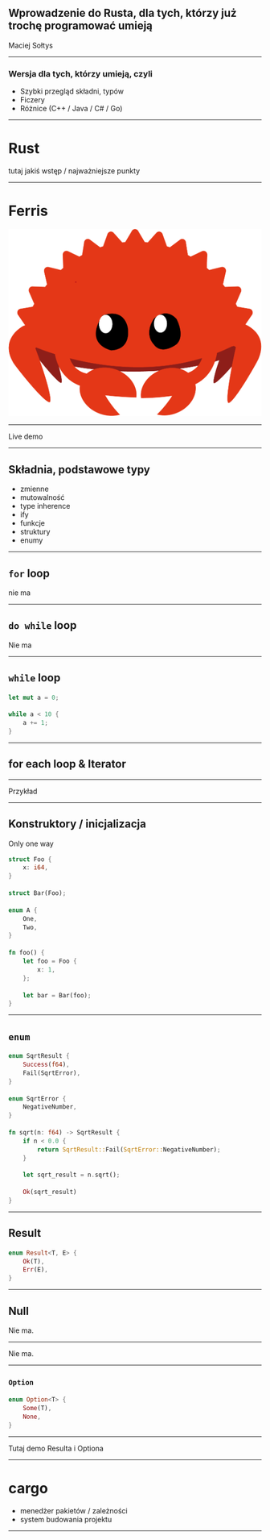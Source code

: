 ## Wprowadzenie do Rusta, dla tych, którzy już trochę programować umieją

Maciej Sołtys

---

### Wersja dla tych, którzy umieją, czyli

- Szybki przegląd składni, typów
- Ficzery
- Różnice (C++ / Java / C# / Go)

---

# Rust

tutaj jakiś wstęp / najważniejsze punkty

---

# Ferris

![ferris](assets/ferris.png)

---

Live demo

---

## Składnia, podstawowe typy

- zmienne
- mutowalność
- type inherence
- ify
- funkcje
- struktury
- enumy

---

## `for` loop

nie ma

----

## `do while` loop

Nie ma

----

## `while` loop

```rust
let mut a = 0;

while a < 10 {
	a += 1;
}
```

----

## for each loop & Iterator




----

Przykład

---

## Konstruktory / inicjalizacja

Only one way

```rust
struct Foo {
	x: i64,
}

struct Bar(Foo);

enum A {
	One,
	Two,
}

fn foo() {
	let foo = Foo {
		x: 1,
	};
	
	let bar = Bar(foo);
}
```

---

## `enum`

```rust
enum SqrtResult {
	Success(f64),
	Fail(SqrtError),
}

enum SqrtError {
	NegativeNumber,
}

fn sqrt(n: f64) -> SqrtResult {
	if n < 0.0 {
		return SqrtResult::Fail(SqrtError::NegativeNumber);
	}
	
	let sqrt_result = n.sqrt();
	
	Ok(sqrt_result)
}
```

---

## Result

```rust
enum Result<T, E> {
	Ok(T),
	Err(E),
}
```

---

## Null

Nie ma.

----

Nie ma.

----

### `Option`

```rust
enum Option<T> {
	Some(T),
	None,
}
```

----

Tutaj demo Resulta i Optiona

---

# cargo

- menedżer pakietów / zależności
- system budowania projektu

---

